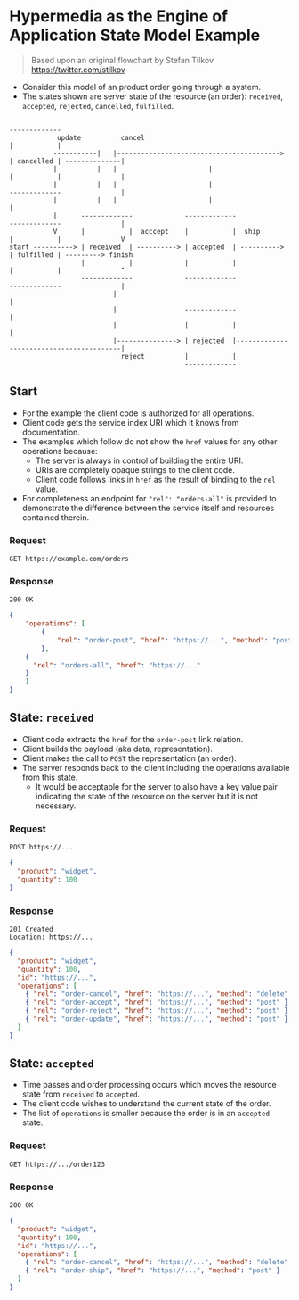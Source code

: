 # Hypermedia as the Engine of Application State Model Example

> Based upon an original flowchart by Stefan Tilkov https://twitter.com/stilkov

* Consider this model of an product order going through a system.
* The states shown are server state of the resource (an order): `received`, `accepted`, `rejected`, `cancelled`, `fulfilled`.

```
                                                                      -------------
            update          cancel                                    |           |
           -----------|   |-----------------------------------------> | cancelled | --------------|
           |          |   |                       |                   |           |               |
           |          |   |                       |                   -------------               |
           |          |   |                       |                                               |
           |      -------------             -------------             -------------               |
           V      |           |  acccept    |           |  ship       |           |               V
start ----------> | received  | ----------> | accepted  | ----------> | fulfilled | ---------> finish
                  |           |             |           |             |           |               ^
                  -------------             -------------             -------------               |
                          |                                                                       |
                          |                 -------------                                         |
                          |                 |           |                                         |
                          |---------------> | rejected  |-----------------------------------------|
                            reject          |           |
                                            -------------
```

## Start

* For the example the client code is authorized for all operations.
* Client code gets the service index URI which it knows from documentation.
* The examples which follow do not show the `href` values for any other operations because:
  * The server is always in control of building the entire URI.
  * URIs are completely opaque strings to the client code.
  * Client code follows links in `href` as the result of binding to the `rel` value.
* For completeness an endpoint for `"rel": "orders-all"` is provided to demonstrate the difference between the service itself and resources contained therein.

### Request

`GET https://example.com/orders`

### Response

```
200 OK
```

```json
{
	"operations": [
		{
			"rel": "order-post", "href": "https://...", "method": "post"
		},
    {
      "rel": "orders-all", "href": "https://..."
    }
	]
}
```

## State: `received`

* Client code extracts the `href` for the `order-post` link relation.
* Client builds the payload (aka data, representation).
* Client makes the call to `POST` the representation (an order).
* The server responds back to the client including the operations available from this state.
  * It would be acceptable for the server to also have a key value pair indicating the state of the resource on the server but it is not necessary.

### Request

`POST https://...`

```json
{
  "product": "widget",
  "quantity": 100
}
```

### Response

```
201 Created
Location: https://...
```

```json
{
  "product": "widget",
  "quantity": 100,
  "id": "https://...",
  "operations": [
    { "rel": "order-cancel", "href": "https://...", "method": "delete" },
    { "rel": "order-accept", "href": "https://...", "method": "post" },
    { "rel": "order-reject", "href": "https://...", "method": "post" },
    { "rel": "order-update", "href": "https://...", "method": "post" }
  ]
}
```

## State: `accepted`

* Time passes and order processing occurs which moves the resource state from `received` to `accepted`.
* The client code wishes to understand the current state of the order.
* The list of `operations` is smaller because the order is in an `accepted` state.

### Request

`GET https://.../order123`

### Response

```
200 OK
```

```json
{
  "product": "widget",
  "quantity": 100,
  "id": "https://...",
  "operations": [
    { "rel": "order-cancel", "href": "https://...", "method": "delete" },
    { "rel": "order-ship", "href": "https://...", "method": "post" }
  ]
}
```
